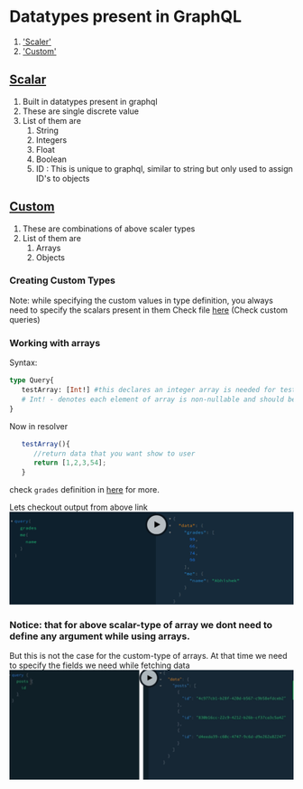 # Datatypes present in GraphQL

1. ['Scaler'](#scalar)
2. ['Custom'](#vector)

## [Scalar](#scalar)

1. Built in datatypes present in graphql
2. These are single discrete value
3. List of them are
   1. String
   2. Integers
   3. Float
   4. Boolean
   5. ID : This is unique to graphql, similar to string but only used to assign ID's to objects

## [Custom](#custom)

1. These are combinations of above scaler types
2. List of them are
   1. Arrays
   2. Objects

### Creating Custom Types

Note: while specifying the custom values in type definition, you always need to specify the scalars present in them
Check file [here](./graphql-course/graphql-basics/src/index.js) (Check custom queries)

### Working with arrays

Syntax:

```graphql
type Query{
   testArray: [Int!] #this declares an integer array is needed for testArray
   # Int! - denotes each element of array is non-nullable and should be an Integer
}
```

Now in resolver

```javascript
   testArray(){
      //return data that you want show to user
      return [1,2,3,54];
   }
```

check `grades` definition in [here](graphql-course/graphql-basics/src/index.js) for more.

Lets checkout output from above link <br>
!['arrays'](2021-07-26-06-24-39.png)

### Notice: that for above scalar-type of array we dont need to define any argument while using arrays.

But this is not the case for the custom-type of arrays. At that time we need to specify the fields we need while fetching data
!['custom-typed arrays'](2021-07-26-06-26-58.png)